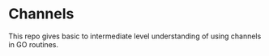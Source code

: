 # Channels 

This repo gives basic to intermediate level understanding of using channels in GO routines.